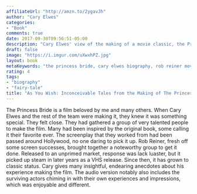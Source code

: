 ```yaml
---
affiliateUrl: "http://amzn.to/2ygavJh"
author: "Cary Elwes"
categories:
- "Book"
comments: true
date: 2017-09-30T09:56:51-05:00
description: "Cary Elwes' view of the making of a movie classic, the Princess Bride, along with commentary from the cast and crew."
draft: false
image: "https://i.imgur.com/uXwxhPZ.jpg"
layout: book
metaKeywords: "the princess bride, cary elwes biography, rob reiner movie, behind the scenes"
rating: 4
tags:
- "biography"
- "fairy-tale"
title: "As You Wish: Inconceivable Tales from the Making of The Princess Bride"
---
```


The Princess Bride is a film beloved by me and many others.  When Cary Elwes and the rest of the team were making it, they knew it was something special.  They felt close.  They had gathered a group of very talented people to make the film.  Many had been inspired by the original book, some calling it their favorite ever.  The screenplay that they worked from had been passed around Hollywood, no one daring to pick it up.  Rob Reiner, fresh off some screen successes, brought together a noteworthy group to get it done.  Released to an unprimed market, response was lack luaster, but it picked up steam in later years as a VHS release.  Since then, it has grown to classic status.  Cary gives many insightful, endearing anecdotes about his experience making the film.  The audio version notably also includes the surviving actors chiming in with their own experiences and impressions, which was enjoyable and different.

<!--more-->
